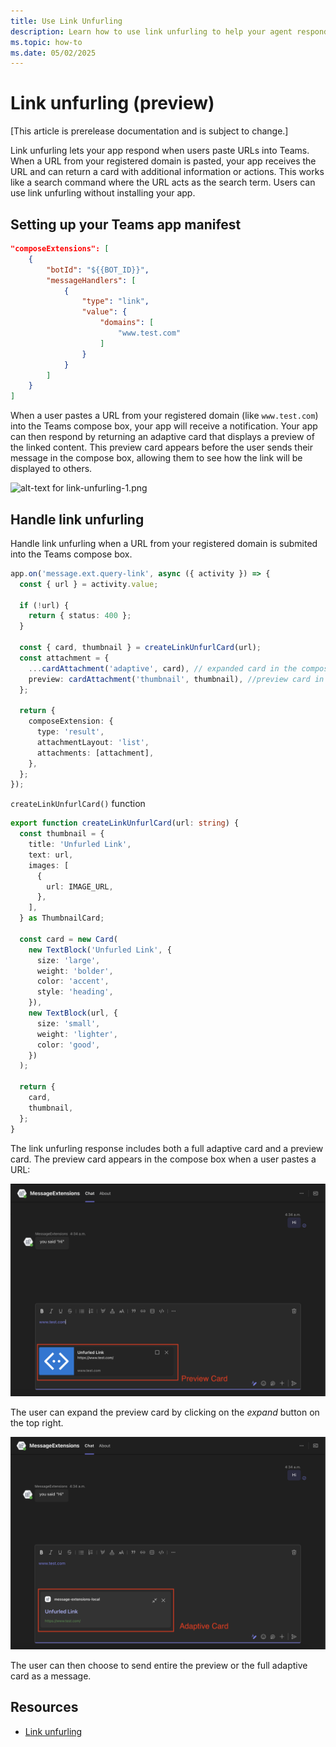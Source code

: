 ```yaml
---
title: Use Link Unfurling
description: Learn how to use link unfurling to help your agent respond to URLs from registered domains.
ms.topic: how-to
ms.date: 05/02/2025
---
```


# Link unfurling (preview)

[This article is prerelease documentation and is subject to change.]

Link unfurling lets your app respond when users paste URLs into Teams. When a URL from your registered domain is pasted, your app receives the URL and can return a card with additional information or actions. This works like a search command where the URL acts as the search term. Users can use link unfurling without installing your app.

## Setting up your Teams app manifest

```json
"composeExtensions": [
    {
        "botId": "${{BOT_ID}}",
        "messageHandlers": [
            {
                "type": "link",
                "value": {
                    "domains": [
                        "www.test.com"
                    ]
                }
            }
        ]
    }
]
```

When a user pastes a URL from your registered domain (like `www.test.com`) into the Teams compose box, your app will receive a notification. Your app can then respond by returning an adaptive card that displays a preview of the linked content. This preview card appears before the user sends their message in the compose box, allowing them to see how the link will be displayed to others.

![alt-text for link-unfurling-1.png](~/assets/diagrams/link-unfurling-1.png)

## Handle link unfurling

Handle link unfurling when a URL from your registered domain is submited into the Teams compose box.

```ts
app.on('message.ext.query-link', async ({ activity }) => {
  const { url } = activity.value;

  if (!url) {
    return { status: 400 };
  }

  const { card, thumbnail } = createLinkUnfurlCard(url);
  const attachment = {
    ...cardAttachment('adaptive', card), // expanded card in the compose box...
    preview: cardAttachment('thumbnail', thumbnail), //preview card in the compose box...
  };

  return {
    composeExtension: {
      type: 'result',
      attachmentLayout: 'list',
      attachments: [attachment],
    },
  };
});

```

`createLinkUnfurlCard()` function

```ts
export function createLinkUnfurlCard(url: string) {
  const thumbnail = {
    title: 'Unfurled Link',
    text: url,
    images: [
      {
        url: IMAGE_URL,
      },
    ],
  } as ThumbnailCard;

  const card = new Card(
    new TextBlock('Unfurled Link', {
      size: 'large',
      weight: 'bolder',
      color: 'accent',
      style: 'heading',
    }),
    new TextBlock(url, {
      size: 'small',
      weight: 'lighter',
      color: 'good',
    })
  );

  return {
    card,
    thumbnail,
  };
}

```

The link unfurling response includes both a full adaptive card and a preview card. The preview card appears in the compose box when a user pastes a URL:

![Link unfurl preview card](../../assets/screenshots/link-unfurl-preview.png)

The user can expand the preview card by clicking on the _expand_ button on the top right.

![Link unfurl card in conversation](../../assets/screenshots/link-unfurl-card.png)

The user can then choose to send entire the preview or the full adaptive card as a message.

## Resources

- [Link unfurling](/messaging-extensions/how-to/link-unfurling?tabs=desktop%2Cjson%2Cadvantages)